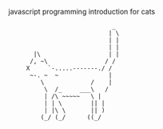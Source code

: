 javascript programming introduction for cats

                                 _
                                | \
                                | |
                                | |
           |\                   | |
          /, ~\                / /
         X     `-.....-------./ /
          ~-. ~  ~              |
             \             /    |
              \  /_     ___\   /
              | /\ ~~~~~   \ |
              | | \        || |
              | |\ \       || )
             (_/ (_/      ((_/